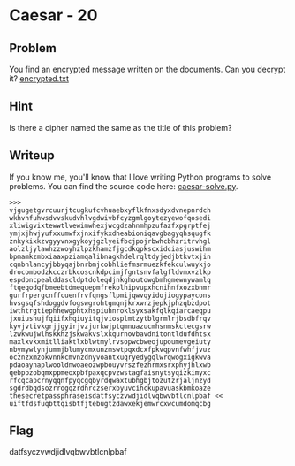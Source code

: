 # Caesar - 20

## Problem

You find an encrypted message written on the documents. Can you decrypt it?
[encrypted.txt](encrypted.txt)

## Hint

Is there a cipher named the same as the title of this problem?

## Writeup

If you know me, you'll know that I love writing Python programs to solve problems. You can find the source code here: [caesar-solve.py](caesar-solve.py).

    >>> 
    vjgugetgvrcuurjtcugkufcvhuaebxyflkfnxsdyxdvnepnrdch
    wkhvhfuhwsdvvskudvhlvgdwivbfcyzgmlgoytezyewofqosedi
    xliwigvixtewwtlvewimwhexjwcgdzahnmhpzufazfxpgrptfej
    ymjxjhwjyufxxumwfxjnxifykxdheabioniqavgbagyqhsqugfk
    znkykixkzvgyyvnxgykoyjgzlyeifbcjpojrbwhcbhzritrvhgl
    aolzljylawhzzwoyhzlpzkhamzfjgcdkqpkscxidciasjuswihm
    bpmamkzmbxiaaxpziamqalibnagkhdelrqltdyjedjbtkvtxjin
    cqnbnlancyjbbyqajbnrbmjcobhliefmsrmuezkfekculwuykjo
    drocombodzkcczrbkcoscnkdpcimjfgntsnvfalgfldvmxvzlkp
    espdpncpealddascldptdoleqdjnkghoutowgbmhgmewnywamlq
    ftqeqodqfbmeebtdmequepmfrekolhipvupxhcnihnfxozxbnmr
    gurfrpergcnffcuenfrvfqngsflpmijqwvqyidojiogypaycons
    hvsgsqfshdoggdvfogswgrohtgmqnjkrxwrzjepkjphzqbzdpot
    iwthtrgtiephhewgphtxhspiuhnroklsyxsakfqlkqiarcaeqpu
    jxuiushujfqiifxhqiuyitqjviosplmtzytblgrmlrjbsdbfrqv
    kyvjvtivkgrjjgyirjvzjurkwjptqmnuazucmhsnmskctecgsrw
    lzwkwujwlhskkhzjskwakvslxkqurnovbavdnitontldufdhtsx
    maxlxvkxmitlliaktlxblwtmylrvsopwcbweojupoumevgeiuty
    nbymywlynjummjblumycmxunzmswtpqxdcxfpkvqpvnfwhfjvuz
    ocznzxmzokvnnkcmvnzdnyvoantxuqryedygqlwrqwogxigkwva
    pdaoaynaplwooldnwoaeozwpbouyvrszfezhrmxsrxphyjhlxwb
    qebpbzobqmxppmeoxpbfpaxqcpvzwstagfaisnytsyqizkimyxc
    rfcqcapcrnyqqnfpyqcgqbyrdqwaxtubhgbjtozutzrjaljnzyd
    sgdrdbqdsozrrogqzrdhrczserxbyuvcihckupavuaskbmkoaze
    thesecretpassphraseisdatfsyczvwdjidlvqbwvbtlcnlpbaf <<
    uiftfdsfuqbttqisbtfjtebugtzdawxekjemwrcxwcumdomqcbg

## Flag

datfsyczvwdjidlvqbwvbtlcnlpbaf